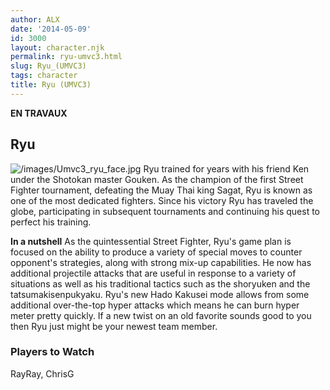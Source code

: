 ```yaml
---
author: ALX
date: '2014-05-09'
id: 3000
layout: character.njk
permalink: ryu-umvc3.html
slug: Ryu_(UMVC3)
tags: character
title: Ryu (UMVC3)
---
```


**EN TRAVAUX**

## Ryu

![](/images/Umvc3_ryu_face.jpg "/images/Umvc3_ryu_face.jpg") Ryu trained
for years with his friend Ken under the Shotokan master Gouken. As the
champion of the first Street Fighter tournament, defeating the Muay Thai
king Sagat, Ryu is known as one of the most dedicated fighters. Since
his victory Ryu has traveled the globe, participating in subsequent
tournaments and continuing his quest to perfect his training.

**In a nutshell** As the quintessential Street Fighter, Ryu's game plan
is focused on the ability to produce a variety of special moves to
counter opponent's strategies, along with strong mix-up capabilities. He
now has additional projectile attacks that are useful in response to a
variety of situations as well as his traditional tactics such as the
shoryuken and the tatsumakisenpukyaku. Ryu's new Hado Kakusei mode
allows from some additional over-the-top hyper attacks which means he
can burn hyper meter pretty quickly. If a new twist on an old favorite
sounds good to you then Ryu just might be your newest team member.

### Players to Watch

RayRay, ChrisG